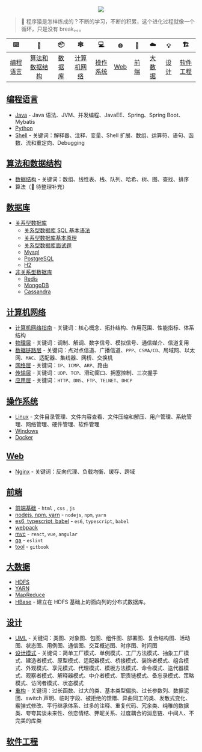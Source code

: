 <div align="center"><img src="https://raw.githubusercontent.com/dunwu/images/master/images/others/zpnotes-logo.pnghttps://raw.githubusercontent.com/dunwu/images/master/images/others/zpnotes-logo.png"/></div>

> :gorilla: 程序猿是怎样炼成的？不断的学习，不断的积累，这个进化过程就像一个循环，只是没有 break。。。

|      :keyboard:       |            :game_die:             |     :package:     |       :spider_web:        |      :computer:       | :globe_with_meridians: |     :art:     |      :cloud:      |    :bulb:     | :building_construction: |
| :-------------------: | :-------------------------------: | :---------------: | :-----------------------: | :-------------------: | :--------------------: | :-----------: | :---------------: | :-----------: | :---------------------: |
| [编程语言](#编程语言) | [算法和数据结构](#算法和数据结构) | [数据库](#数据库) | [计算机网络](#计算机网络) | [操作系统](#操作系统) |      [Web](#web)       | [前端](#前端) | [大数据](#大数据) | [设计](#设计) |  [软件工程](#软件工程)  |

## [编程语言](docs/programming)

- [Java](docs/programming/java) - Java 语法、JVM、并发编程、JavaEE、Spring、Spring Boot、Mybatis
- [Python](docs/programming/python.md)
- [Shell](docs/programming/shell.md) - 关键词：解释器、注释、变量、Shell 扩展、数组、运算符、语句、函数、流和重定向、Debugging

## [算法和数据结构](docs/algorithm)

- [数据结构](docs/algorithm/data-structure) - 关键词：数组、线性表、栈、队列、哈希、树、图、查找、排序
- 算法（:construction: 待整理补充）

## [数据库](docs/database)

- [关系型数据库](docs/database/sql)
  - [关系型数据库 SQL 基本语法](docs/database/sql/sql.md)
  - [关系型数据库基本原理](docs/database/sql/关系型数据库基本原理.md)
  - [关系型数据库面试题](docs/database/sql/关系型数据库面试题.md)
  - [Mysql](docs/database/sql/rdbms/mysql)
  - [PostgreSQL](docs/database/sql/rdbms/postgresql.md)
  - [H2](docs/database/sql/rdbms/h2.md)
- [非关系型数据库](docs/database/nosql)
  - [Redis](docs/database/nosql/redis)
  - [MongoDB](docs/database/nosql/mongodb)
  - [Cassandra](docs/database/nosql/Cassandra.md)

## [计算机网络](docs/network)

- [计算机网络指南](docs/network/network-guide.md) - 关键词：核心概念、拓扑结构、作用范围、性能指标、体系结构
- [物理层](docs/network/physical) - 关键词：调制、解调、数字信号、模拟信号、通信媒介、信道复用
- [数据链路层](docs/network/data-link-layer.md) - 关键词：点对点信道、广播信道、`PPP`、`CSMA/CD`、局域网、以太网、`MAC`、适配器、集线器、网桥、交换机
- [网络层](docs/network/network) - 关键词：`IP`、`ICMP`、`ARP`、路由
- [传输层](docs/network/transport) - 关键词：`UDP`、`TCP`、滑动窗口、拥塞控制、三次握手
- [应用层](docs/network/application) - 关键词：`HTTP`、`DNS`、`FTP`、`TELNET`、`DHCP`

## [操作系统](docs/os)

- [Linux](docs/os/linux) - 文件目录管理、文件内容查看、文件压缩和解压、用户管理、系统管理、网络管理、硬件管理、软件管理
- [Windows](docs/os/windows)
- [Docker](docs/os/docker)

## [Web](docs/web)

- [Nginx](docs/web/nginx) - 关键词：反向代理、负载均衡、缓存、跨域

## [前端](docs/frontend)

- [前端基础](docs/frontend/base) - `html` , `css` , `js`
- [nodejs, npm, yarn](docs/frontend/nodejs) - `nodejs`, `npm`, `yarn`
- [es6, typescript, babel](docs/frontend/es6) - `es6`, `typescript`, `babel`
- [webpack](docs/frontend/webpack)
- [mvc](docs/frontend/mvc) - `react`, `vue`, `angular`
- [qa](docs/frontend/qa) - `eslint`
- [tool](docs/frontend/tool) - `gitbook`

## [大数据](docs/bigdata)

- [HDFS](docs/bigdata/HDFS.md)
- [YARN](docs/bigdata/YARN.md)
- [MapReduce](docs/bigdata/MapReduce.md)
- [HBase](docs/bigdata/hbase) - 建立在 HDFS 基础上的面向列的分布式数据库。

## [设计](docs/design)

- [UML](docs/design/UML.md) - 关键词：类图、对象图、包图、组件图、部署图、复合结构图、活动图、状态图、用例图、通信图、交互概述图、时序图、时间图
- [设计模式](docs/design/design-patterns) - 关键词：简单工厂模式、单例模式、工厂方法模式、抽象工厂模式、建造者模式、原型模式、适配器模式、桥接模式、装饰者模式、组合模式、外观模式、享元模式、代理模式、模板方法模式、命令模式、迭代器模式、观察者模式、解释器模式、中介者模式、职责链模式、备忘录模式、策略模式、访问者模式、状态模式
- [重构](docs/design/refactor) - 关键词：过长函数、过大的类、基本类型偏执、过长参数列、数据泥团、switch 声明、临时字段、被拒绝的馈赠、异曲同工的类、发散式变化、霰弹式修改、平行继承体系、过多的注释、重复代码、冗余类、纯稚的数据类、夸夸其谈未来性、依恋情结、狎昵关系、过度耦合的消息链、中间人、不完美的库类

## [软件工程](docs/software)
